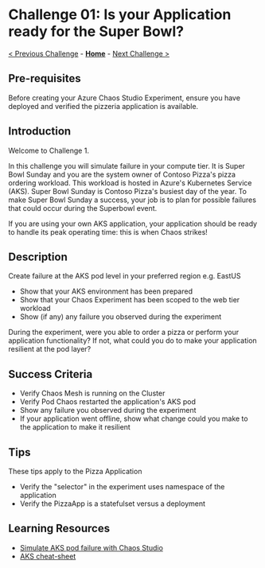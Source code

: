 # Challenge 01: Is your Application ready for the Super Bowl?

[< Previous Challenge](./Challenge-00.md) - **[Home](../README.md)** - [Next Challenge >](./Challenge-02.md)

## Pre-requisites

Before creating your Azure Chaos Studio Experiment, ensure you have deployed and verified the pizzeria application is available. 

## Introduction

Welcome to Challenge 1.

In this challenge you will simulate failure in your compute tier. It is Super Bowl Sunday and you are the system owner of Contoso Pizza's pizza ordering
workload. This workload is hosted in Azure's Kubernetes Service (AKS). Super Bowl Sunday is Contoso Pizza's busiest day of the year. 
To make Super Bowl Sunday a success, your job is to plan for possible failures that could occur during the Superbowl event.  

If you are using your own AKS application, your application should be ready to handle its peak operating time: this is when Chaos strikes!
 

## Description

Create failure at the AKS pod level in your preferred region e.g. EastUS

- Show that your AKS environment has been prepared 
- Show that your Chaos Experiment has been scoped to the web tier workload
- Show (if any) any failure you observed during the experiment

During the experiment, were you able to order a pizza or perform your application functionality? If not, what could you do to make your application resilient at the pod layer?  


## Success Criteria

- Verify Chaos Mesh is running on the Cluster
- Verify Pod Chaos restarted the application's AKS pod
- Show any failure you observed during the experiment
- If your application went offline, show what change could you make to the application to make it resilient

## Tips

These tips apply to the Pizza Application
 - Verify the "selector" in the experiment uses namespace of the application
 - Verify the PizzaApp is a statefulset versus a deployment


## Learning Resources  
- [Simulate AKS pod failure with Chaos Studio](https://docs.microsoft.com/en-us/azure/chaos-studio/chaos-studio-tutorial-aks-portal)
- [AKS cheat-sheet](https://kubernetes.io/docs/reference/kubectl/cheatsheet/)


